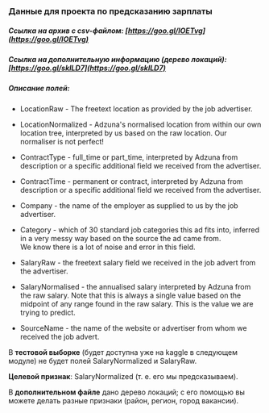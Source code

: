 ### Данные для проекта по предсказанию зарплаты

##### Ссылка на архив с csv-файлом: [https://goo.gl/lOETvg](https://goo.gl/lOETvg)

##### Ссылка на дополнительную информацию (дерево локаций):  [https://goo.gl/sklLD7](https://goo.gl/sklLD7)

##### Описание полей:
* LocationRaw - The freetext location as provided by the job advertiser.

* LocationNormalized - Adzuna's normalised location from within our own location tree, interpreted by us based on the raw location. 
Our normaliser is not perfect!

* ContractType - full_time or part_time, interpreted by Adzuna from description or a specific additional field we received from the advertiser.

* ContractTime - permanent or contract, interpreted by Adzuna from description or a specific additional field we received from the advertiser.

* Company - the name of the employer as supplied to us by the job advertiser.

* Category - which of 30 standard job categories this ad fits into, inferred in a very messy way based on the source the ad came from.  
We know there is a lot of noise and error in this field.

* SalaryRaw - the freetext salary field we received in the job advert from the advertiser.

* SalaryNormalised - the annualised salary interpreted by Adzuna from the raw salary.  Note that this is always a single value based on the midpoint of any range found in the raw salary.  This is the value we are trying to predict.

* SourceName - the name of the website or advertiser from whom we received the job advert.

В __тестовой выборке__ (будет доступна уже на kaggle в следующем модуле) не будет полей SalaryNormalized и SalaryRaw.

__Целевой признак__: SalaryNormalized (т. е. его мы предсказываем).

В __дополнительном файле__ дано дерево локаций; с его помощью вы можете делать разные признаки (район, регион, город вакансии).
